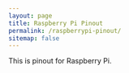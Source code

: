 ```yaml
---
layout: page
title: Raspberry Pi Pinout
permalink: /raspberrypi-pinout/
sitemap: false
---
```


This is pinout for Raspberry Pi.
